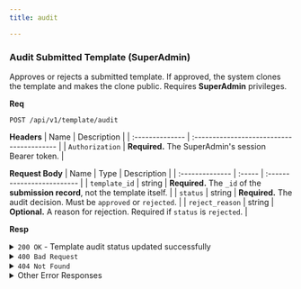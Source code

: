 ```yaml
---
title: audit

---
```


### Audit Submitted Template (SuperAdmin)

Approves or rejects a submitted template. If approved, the system clones the template and makes the clone public. Requires **SuperAdmin** privileges.

**Req**
```
POST /api/v1/template/audit
```

**Headers**
| Name            | Description                               |
| :-------------- | :---------------------------------------- |
| `Authorization` | **Required.** The SuperAdmin's session Bearer token. |

**Request Body**
| Name            | Type   | Description                |
| :-------------- | :----- | :------------------------- |
| `template_id`   | string | **Required.** The `_id` of the **submission record**, not the template itself. |
| `status`        | string | **Required.** The audit decision. Must be `approved` or `rejected`. |
| `reject_reason` | string | **Optional.** A reason for rejection. Required if `status` is `rejected`. |

**Resp**
<details>
<summary><code>200 OK</code> - Template audit status updated successfully</summary>
```json
{
  "code": 200,
  "message": "Template audit status updated successfully",
  "data": "60d0fe4f5311236168a109f1" // The submission record's ID
}
```
</details>

<details>
<summary><code>400 Bad Request</code></summary>
Possible `message` values:
* `"Missing required fields: template_id, status"`
* `"Invalid status. Must be 'approved' or 'rejected'."`
```json
{ "code": 400, "message": "...", "data": null }
```
</details>

<details>
<summary><code>404 Not Found</code></summary>
Possible `message` values:
* `"Submitted template not found"`
* `"Original template not found for the approved submission"`
```json
{ "code": 404, "message": "...", "data": null }
```
</details>

<details>
<summary>Other Error Responses</summary>
Also supports `401/403 Unauthorized` and `500 Internal Server Error`.
</details>